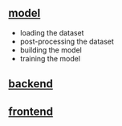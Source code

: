 ## [model](model)

- loading the dataset
- post-processing the dataset
- building the model
- training the model

## [backend](backend)

## [frontend](frontend)
